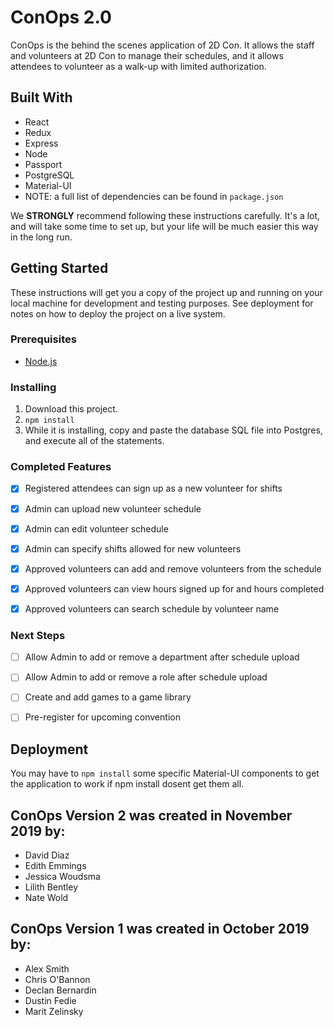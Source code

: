 # ConOps 2.0
ConOps is the behind the scenes application of 2D Con. It allows the staff and volunteers at 2D Con to manage their schedules, and it allows attendees to volunteer as a walk-up with limited authorization. 


## Built With

- React 
- Redux 
- Express
- Node
- Passport 
- PostgreSQL 
- Material-UI 
- NOTE: a full list of dependencies can be found in `package.json`


We **STRONGLY** recommend following these instructions carefully. It's a lot, and will take some time to set up, but your life will be much easier this way in the long run.


## Getting Started
These instructions will get you a copy of the project up and running on your local machine for development and testing purposes. See deployment for notes on how to deploy the project on a live system.


### Prerequisites

- [Node.js](https://nodejs.org/en/)


### Installing 

1. Download this project.
2. `npm install`
3. While it is installing, copy and paste the database SQL file into Postgres, and execute all of the statements. 


### Completed Features

- [x] Registered attendees can sign up as a new volunteer for shifts
- [x] Admin can upload new volunteer schedule
- [x] Admin can edit volunteer schedule
- [x] Admin can specify shifts allowed for new volunteers
- [x] Approved volunteers can add and remove volunteers from the schedule
- [x] Approved volunteers can view hours signed up for and hours completed
- [x] Approved volunteers can search schedule by volunteer name


### Next Steps

- [ ] Allow Admin to add or remove a department after schedule upload
- [ ] Allow Admin to add or remove a role after schedule upload
- [ ] Create and add games to a game library
- [ ] Pre-register for upcoming convention


## Deployment 

You may have to `npm install` some specific Material-UI components to get the application to work if npm install dosent get them all. 


## ConOps Version 2 was created in November 2019 by: 

- David Diaz
- Edith Emmings
- Jessica Woudsma
- Lilith Bentley
- Nate Wold


## ConOps Version 1 was created in October 2019 by:

- Alex Smith
- Chris O'Bannon
- Declan Bernardin
- Dustin Fedie
- Marit Zelinsky